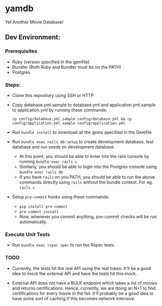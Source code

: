 # yamdb
Yet Another Movie Database!

## Dev Environment:

### Prerequisites

* Ruby (version specified in the gemfile)
* Bundler (Both Ruby and Bundler must be on the PATH)
* Postgres

### Steps:

* Clone this repository using SSH or HTTP.
* Copy database.yml.sample to database.yml and application.yml.sample to application.yml by running these commands:

    ```shell script
    cp config/database.yml.sample config/database.yml && cp config/application.yml.sample config/application.yml
    ```
* Run `bundle install` to download all the gems specified in the Gemfile
* Run `bundle exec rails db:setup` to create development database, test database and run seeds on development database.
    * At this point, you should be able to enter into the rails console by running `bundle exec rails c`
    * Similarly, you should be able to login into the Postgres console using `bundle exec rails db`
    * If you have `rails` on you PATH, you should be able to run the above commands directly using `rails` without the bundle context. For eg. `rails c`
* Setup `pre-commit` hooks using these commands:
    * `pip install pre-commit`
    * `pre-commit install`
    * Now, whenever you commit anything, pre-commit checks will be run automatically.
    
### Execute Unit Tests

* Run `bundle exec rspec spec` to run the Rspec tests.

### TODO

* Currently, the tests hit the real API using the real token. 
It'll be a good idea to mock the external API and have the tests hit this mock.

* External API does not have a BULK endpoint which takes a list of movies and returns certifications.
Hence, currently, we are doing an N+1 to find certifications for every movie in the list. 
It'll probably be a good idea to have some sort of caching if this becomes network intensive.